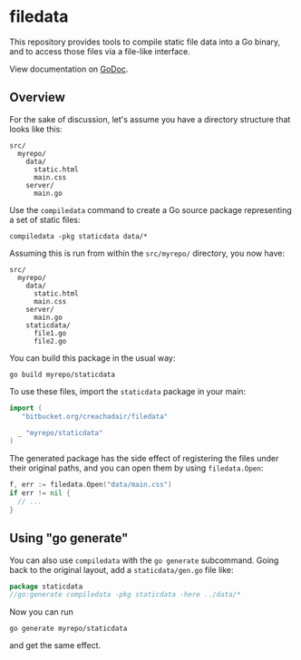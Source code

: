 # filedata

This repository provides tools to compile static file data into a Go binary,
and to access those files via a file-like interface.

View documentation on [GoDoc](http://godoc.org/bitbucket.org/creachadair/filedata).

## Overview

For the sake of discussion, let's assume you have a directory structure that
looks like this:

```
src/
  myrepo/
    data/
      static.html
      main.css
    server/
      main.go
```

Use the `compiledata` command to create a Go source package representing a set
of static files:

    compiledata -pkg staticdata data/*

Assuming this is run from within the `src/myrepo/` directory, you now have:

```
src/
  myrepo/
    data/
      static.html
      main.css
    server/
      main.go
    staticdata/
      file1.go
      file2.go
```

You can build this package in the usual way:

    go build myrepo/staticdata

To use these files, import the `staticdata` package in your main:

```go
import (
   "bitbucket.org/creachadair/filedata"

  _ "myrepo/staticdata"
)
```

The generated package has the side effect of registering the files under their
original paths, and you can open them by using `filedata.Open`:

```go
f, err := filedata.Open("data/main.css")
if err != nil {
  // ...
}
```

## Using "go generate"

You can also use `compiledata` with the `go generate` subcommand. Going back to
the original layout, add a `staticdata/gen.go` file like:

```go
package staticdata
//go:generate compiledata -pkg staticdata -here ../data/*
```

Now you can run

    go generate myrepo/staticdata

and get the same effect.
